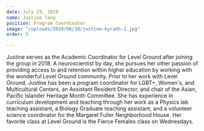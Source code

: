 ```yaml
---
date: July 19, 2019
name: Justine Tang
position: Program Coordinator
image: "/uploads/2020/06/18/justine-kyrahh-1.jpg"
order: 5

---
```

Justine serves as the Academic Coordinator for Level Ground after joining the group in 2018. A neuroscientist by day, she pursues her other passion of providing access to and retention within higher education by working with the wonderful Level Ground community. Prior to her work with Level Ground, Justine has been a program coordinator for LGBT+, Women's, and Multicultural Centers, an Assistant Resident Director, and chair of the Asian, Pacific Islander Heritage Month Committee. She has experience in curriculum development and teaching through her work as a Physics lab teaching assistant, a Biology Graduate teaching assistant, and a volunteer science coordinator for the Margaret Fuller Neighborhood House. Her favorite class at Level Ground is the Fierce Females class on Wednesdays.